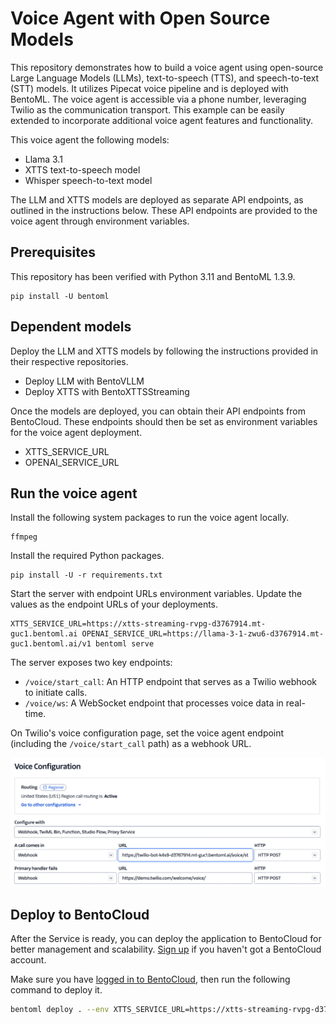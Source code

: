 # Voice Agent with Open Source Models

This repository demonstrates how to build a voice agent using open-source Large Language Models (LLMs), text-to-speech (TTS), and speech-to-text (STT) models. It utilizes Pipecat voice pipeline and is deployed with BentoML. The voice agent is accessible via a phone number, leveraging Twilio as the communication transport. This example can be easily extended to incorporate additional voice agent features and functionality.

This voice agent the following models:

- Llama 3.1
- XTTS text-to-speech model
- Whisper speech-to-text model

The LLM and XTTS models are deployed as separate API endpoints, as outlined in the instructions below. These API endpoints are provided to the voice agent through environment variables.

## Prerequisites

This repository has been verified with Python 3.11 and BentoML 1.3.9.

```
pip install -U bentoml
```

## Dependent models

Deploy the LLM and XTTS models by following the instructions provided in their respective repositories.

- Deploy LLM with BentoVLLM
- Deploy XTTS with BentoXTTSStreaming

Once the models are deployed, you can obtain their API endpoints from BentoCloud. These endpoints should then be set as environment variables for the voice agent deployment.

- XTTS_SERVICE_URL
- OPENAI_SERVICE_URL

## Run the voice agent

Install the following system packages to run the voice agent locally.

```
ffmpeg
```

Install the required Python packages.

```
pip install -U -r requirements.txt
```

Start the server with endpoint URLs environment variables. Update the values as the endpoint URLs of your deployments.

```
XTTS_SERVICE_URL=https://xtts-streaming-rvpg-d3767914.mt-guc1.bentoml.ai OPENAI_SERVICE_URL=https://llama-3-1-zwu6-d3767914.mt-guc1.bentoml.ai/v1 bentoml serve
```

The server exposes two key endpoints:

- `/voice/start_call`: An HTTP endpoint that serves as a Twilio webhook to initiate calls.
- `/voice/ws`: A WebSocket endpoint that processes voice data in real-time.

On Twilio's voice configuration page, set the voice agent endpoint (including the `/voice/start_call` path) as a webhook URL. 

![twilio example setup](twilio_setup.png)

## Deploy to BentoCloud

After the Service is ready, you can deploy the application to BentoCloud for better management and scalability. [Sign up](https://www.bentoml.com/) if you haven't got a BentoCloud account.

Make sure you have [logged in to BentoCloud](https://docs.bentoml.com/en/latest/bentocloud/how-tos/manage-access-token.html), then run the following command to deploy it.

```bash
bentoml deploy . --env XTTS_SERVICE_URL=https://xtts-streaming-rvpg-d3767914.mt-guc1.bentoml.ai --env OPENAI_SERVICE_URL=https://llama-3-1-zwu6-d3767914.mt-guc1.bentoml.ai/v1
```
